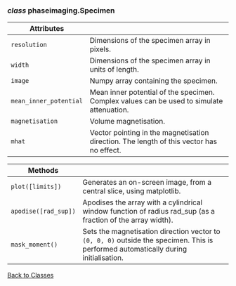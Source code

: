 ### *class* phaseimaging.Specimen
   
| Attributes |  |  
|---|---|
| `resolution` | Dimensions of the specimen array in pixels. |
| `width` | Dimensions of the specimen array in units of length. |
| `image` | Numpy array containing the specimen. |
| `mean_inner_potential` | Mean inner potential of the specimen. Complex values can be used to simulate attenuation. |
| `magnetisation` | Volume magnetisation. |
| `mhat` | Vector pointing in the magnetisation direction. The length of this vector has no effect. |

| Methods |  |  
|---|---|
| `plot([limits])` | Generates an on-screen image, from a central slice, using matplotlib. |
| `apodise([rad_sup])` | Apodises the array with a cylindrical window function of radius rad_sup (as a fraction of the array width). |
| `mask_moment()` | Sets the magnetisation direction vector to `(0, 0, 0)` outside the specimen. This is performed automatically during initialisation.

[Back to Classes](classes.md)
